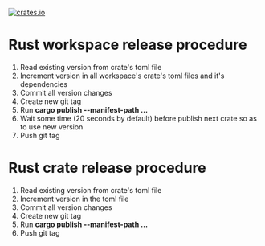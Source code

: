 [![crates.io](https://img.shields.io/crates/v/releaser.svg)](https://crates.io/crates/releaser)

# Rust workspace release procedure
1. Read existing version from crate's toml file
2. Increment version in all workspace's crate's toml files and it's dependencies
3. Commit all version changes
4. Create new git tag
5. Run **cargo publish --manifest-path …**
6. Wait some time (20 seconds by default) before publish next crate so as to use new version   
7. Push git tag

# Rust crate release procedure
1. Read existing version from crate's toml file
2. Increment version in the toml file
3. Commit all version changes
4. Create new git tag
5. Run **cargo publish --manifest-path …**
6. Push git tag
